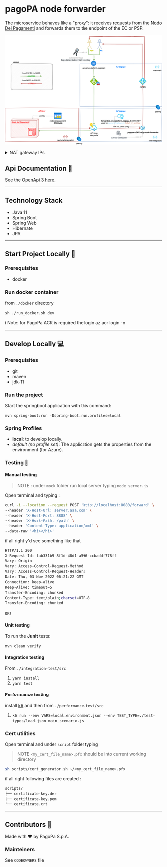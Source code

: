 # pagoPA node forwarder 

The microservice behaves like a "proxy": it receives requests from the [Nodo Dei Pagamenti](https://github.com/pagopa/pagopa-nodo4-nodo-dei-pagamenti)  and forwards them to the endpoint of the EC or PSP.

![infra-fowarder-pagopa](docs/img/fowarder-pagopa.drawio.png)
<details>
  <summary>NAT gateway IPs</summary>

### Outbound pagopa-natgw ips

Environments :
- UAT 🧪
  - ip `20.56.27.220` 
  - fqdn `forwarder.uat.platform.pagopa.it`
- PROD 🚀
  - ips `20.86.139.154` or `20.86.139.86` 
  - fqdn `forwarder.platform.pagopa.it`

</details>

## Api Documentation 📖
See the [OpenApi 3 here.](https://editor.swagger.io/?url=https://raw.githubusercontent.com/pagopa/pagopa-node-forwarder/main/openapi/openapi.json)


---

## Technology Stack
- Java 11
- Spring Boot
- Spring Web
- Hibernate
- JPA
---

## Start Project Locally 🚀

### Prerequisites
- docker

### Run docker container
from `./docker` directory

`sh ./run_docker.sh dev`

ℹ️ Note: for PagoPa ACR is required the login az acr login -n <acr-name>

---

## Develop Locally 💻

### Prerequisites
- git
- maven
- jdk-11

### Run the project

Start the springboot application with this command:

`mvn spring-boot:run -Dspring-boot.run.profiles=local`



### Spring Profiles

- **local**: to develop locally.
- _default (no profile set)_: The application gets the properties from the environment (for Azure).


### Testing 🧪

#### Manual testing

> NOTE : under `mock` folder run local server typing `node server.js`

Open terminal and typing : 
```sh
curl -i --location --request POST 'http://localhost:8080/forward' \
--header 'X-Host-Url: server.aaa.com' \
--header 'X-Host-Port: 8888' \
--header 'X-Host-Path: /path' \
--header 'Content-Type: application/xml' \
--data-raw '<hi></hi>'
```

if all right y'd see something like that 

```sh
HTTP/1.1 200
X-Request-Id: fab331b9-8f1d-48d1-a596-ccbaddf778ff
Vary: Origin
Vary: Access-Control-Request-Method
Vary: Access-Control-Request-Headers
Date: Thu, 03 Nov 2022 06:21:22 GMT
Connection: keep-alive
Keep-Alive: timeout=5
Transfer-Encoding: chunked
Content-Type: text/plain;charset=UTF-8
Transfer-Encoding: chunked

OK!
```


#### Unit testing
To run the **Junit** tests:

`mvn clean verify`

#### Integration testing
From `./integration-test/src`

1. `yarn install`
2. `yarn test`

#### Performance testing
install [k6](https://k6.io/) and then from `./performance-test/src`

1. `k6 run --env VARS=local.environment.json --env TEST_TYPE=./test-types/load.json main_scenario.js`


### Cert utilities

Open terminal and under `script` folder typing

> NOTE `<my_cert_file_name>.pfx` should be into current working directory
```sh
sh scripts/cert_generator.sh ~/<my_cert_file_name>.pfx
```

if all right following files are created : 

```sh
scripts/
├── certificate-key.der
├── certificate-key.pem
└── certificate.crt
```

---

## Contributors 👥
Made with ❤️ by PagoPa S.p.A.

### Mainteiners
See `CODEOWNERS` file
